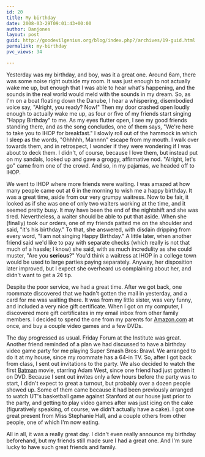 ```yaml
---
id: 20
title: My birthday
date: 2008-03-29T09:01:43+00:00
author: Danjones
layout: post
guid: http://goodevilgenius.org/blog/index.php?/archives/19-guid.html
permalink: my-birthday
pvc_views: 34

---
```

Yesterday was my birthday, and boy, was it a great one. Around 6am, there was some noise right outside my room. It was just enough to not actually wake me up, but enough that I was able to hear what's happening, and the sounds in the real world would meld with the sounds in my dream. So, as I'm on a boat floating down the Danube, I hear a whispering, disembodied voice say, "Alright, you ready? Now!" Then my door crashed open loudly enough to actually wake me up, as four or five of my friends start singing "Happy Birthday" to me. As my eyes flutter open, I see my good friends standing there, and as the song concludes, one of them says, "We're here to take you to IHOP for breakfast." I slowly roll out of the hammock in which I sleep as the words, "Ohhhhh, Mannnn" escape from my mouth. I walk over towards them, and in retrospect, I wonder if they were wondering if I was about to deck them. I didn't, of course, because I love them, but instead put on my sandals, looked up and gave a groggy, affirmative nod. "Alright, let's go" came from one of the crowd. And so, in my pajamas, we headed off to IHOP.

We went to IHOP where more friends were waiting. I was amazed at how many people came out at 6 in the morning to wish me a happy birthday. It was a great time, aside from our very grumpy waitress. Now to be fair, it looked as if she was one of only two waiters working at the time, and it seemed pretty busy. It may have been the end of the nightshift and she was tired. Nevertheless, a waiter should be able to put that aside. When she (finally) took our orders, one of my friends patted me on the shoulder and said, "it's his birthday." To that, she answered, with disdain dripping from every word, "I am not singing Happy Birthday." A little later, when another friend said we'd like to pay with separate checks (which really is not that much of a hassle; I know) she said, with as much incredulity as she could muster, "Are you **serious**?" You'd think a waitress at IHOP in a college town would be used to large parties paying separately. Anyway, her disposition later improved, but I expect she overheard us complaining about her, and didn't want to get a 2&cent; tip.

Despite the poor service, we had a great time. After we got back, one roommate discovered that we hadn't gotten the mail in yesterday, and a card for me was waiting there. It was from my little sister, was very funny, and included a very nice gift certificate. When I got on my computer, I discovered more gift certificates in my email inbox from other family members. I decided to spend the one from my parents for [Amazon.com](https://www.amazon.com/hz/wishlist/ls/EDWBIGLXVITD) at once, and buy a couple video games and a few DVDs.

The day progressed as usual. Friday Forum at the Institute was great. Another friend reminded of a plan we had discussed to have a birthday video game party for me playing Super Smash Bros: Brawl. We arranged to do it at my house, since my roommate has a 64-in TV. So, after I got back from class, I sent out invitations to the party. We also decided to watch the first [Batman](https://www.imdb.com/title/tt0060153/) movie, starring Adam West, since one friend had just gotten it on DVD. Because I sent out invites only a few hours before the party was to start, I didn't expect to great a turnout, but probably over a dozen people showed up. Some of them came because it had been previously arranged to watch UT's basketball game against Stanford at our house just prior to the party, and getting to play video games after was just icing on the cake (figuratively speaking, of course; we didn't actually have a cake). I got one great present from Miss Stephanie Hall, and a couple others from other people, one of which I'm now eating.

All in all, it was a really great day. I didn't even really announce my birthday beforehand, but my friends still made sure I had a great one. And I'm sure lucky to have such great friends and family.
